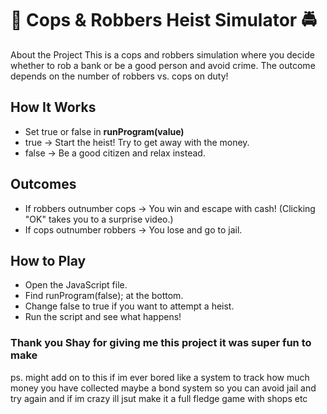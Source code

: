 # 🏦 Cops & Robbers Heist Simulator 🚔
About the Project
This is a cops and robbers simulation where you decide whether to rob a bank or be a good person and avoid crime. The outcome depends on the number of robbers vs. cops on duty!

## How It Works
- Set true or false in **runProgram(value)**
- true → Start the heist! Try to get away with the money.
- false → Be a good citizen and relax instead.
## Outcomes
- If robbers outnumber cops → You win and escape with cash! (Clicking "OK" takes you to a surprise video.)
- If cops outnumber robbers → You lose and go to jail.
## How to Play
- Open the JavaScript file.
- Find runProgram(false); at the bottom.
- Change false to true if you want to attempt a heist.
- Run the script and see what happens!

### Thank you Shay for giving me this project it was super fun to make

ps. might add on to this if im ever bored like a system to track how much money you have collected maybe a bond system so you can avoid jail and try again and if im crazy ill jsut make it a full fledge game with shops etc
